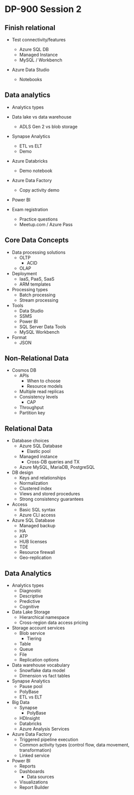 # DP-900 Session 2

## Finish relational

* Test connectivity/features
    * Azure SQL DB
    * Managed Instance
    * MySQL / Workbench

* Azure Data Studio
    * Notebooks

## Data analytics

* Analytics types

* Data lake vs data warehouse
    * ADLS Gen 2 vs blob storage

* Synapse Analytics
    * ETL vs ELT
    * Demo

* Azure Databricks
    * Demo notebook

* Azure Data Factory
    * Copy activity demo

* Power BI

* Exam registration
    * Practice questions
    * Meetup.com / Azure Pass













## Core Data Concepts

* Data processing solutions
    * OLTP
        * ACID
    * OLAP
* Deployment
    * IaaS, PaaS, SaaS
    * ARM templates
* Processing types
    * Batch processing
    * Stream processing
* Tools
    * Data Studio
    * SSMS
    * Power BI
    * SQL Server Data Tools
    * MySQL Workbench
* Format
    * JSON

## Non-Relational Data

* Cosmos DB
    * APIs
        * When to choose
        * Resource models
    * Multiple read replicas
    * Consistency levels
        * CAP
    * Throughput
    * Partition key

## Relational Data

* Database choices
    * Azure SQL Database
        * Elastic pool
    * Managed instance
        * Cross-DB queries and TX
    * Azure MySQL, MariaDB, PostgreSQL
* DB design
    * Keys and relationships
    * Normalization
    * Clustered index
    * Views and stored procedures
    * Strong consistency guarantees
* Access
    * Basic SQL syntax
    * Azure CLI access
* Azure SQL Database
    * Managed backup
    * HA
    * ATP
    * HUB licenses
    * TDE
    * Resource firewall
    * Geo-replication

## Data Analytics

* Analytics types
    * Diagnostic
    * Descriptive
    * Predictive
    * Cognitive
* Data Lake Storage
    * Hierarchical namespace
    * Cross-region data access pricing
* Storage account services
    * Blob service
        * Tiering
    * Table
    * Queue
    * File
    * Replication options
* Data warehouse vocabulary
    * Snowflake data model
    * Dimension vs fact tables
* Synapse Analytics
    * Pause pool
    * PolyBase
    * ETL vs ELT
* Big Data
    * Synapse
        * PolyBase
    * HDInsight
    * Databricks
    * Azure Analysis Services
* Azure Data Factory
    * Triggered pipeline execution
    * Common activity types (control flow, data movement, transformation)
    * Linked service
* Power BI
    * Reports
    * Dashboards
        * Data sources
    * Visualizations
    * Report Builder
